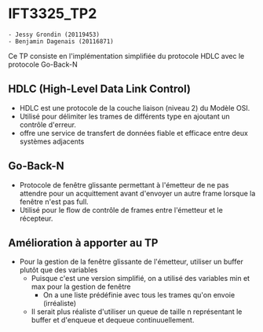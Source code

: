 # IFT3325_TP2

    - Jessy Grondin (20119453)
    - Benjamin Dagenais (20116871)

Ce TP consiste en l'implémentation simplifiée du protocole HDLC avec le protocole Go-Back-N


## HDLC (High-Level Data Link Control)

- HDLC est une protocole de la couche liaison (niveau 2) du Modèle OSI. 
- Utilisé pour délimiter les trames de différents type en ajoutant un contrôle d'erreur.
- offre une service de transfert de données fiable et efficace entre deux systèmes adjacents

## Go-Back-N

- Protocole de fenêtre glissante permettant à l'émetteur de ne pas attendre pour un acquittement avant d'envoyer un autre frame lorsque la fenêtre n'est pas full.
- Utilisé pour le flow de contrôle de frames entre l'émetteur et le récepteur.

## Amélioration à apporter au TP

- Pour la gestion de la fenêtre glissante de l'émetteur, utiliser un buffer plutôt que des variables 
    - Puisque c'est une version simplifié, on a utilisé des variables min et max pour la gestion de fenêtre
        - On a une liste prédéfinie avec tous les trames qu'on envoie (irréaliste)
    - Il serait plus réaliste d'utiliser un queue de taille n représentant le buffer et d'enqueue et dequeue continuuellement.
